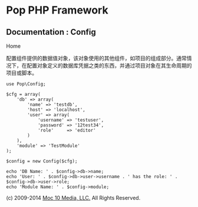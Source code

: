 Pop PHP Framework
=================

Documentation : Config
----------------------

Home

配置组件提供的数据值对象，该对象使用的其他组件，如项目的组成部分。通常情况下，在配置对象定义的数据库凭据之类的东西，并通过项目对象在其生命周期的项目或脚本。

    use Pop\Config;

    $cfg = array(
        'db' => array(
            'name' => 'testdb',
            'host' => 'localhost',
            'user' => array(
                'username' => 'testuser',
                'password' => '12test34',
                'role'     => 'editor'
            )
        ),
        'module' => 'TestModule'
    );

    $config = new Config($cfg);

    echo 'DB Name: ' . $config->db->name;
    echo 'User: ' . $config->db->user->username . ' has the role: ' . $config->db->user->role;
    echo 'Module Name: ' . $config->module;

\(c) 2009-2014 [Moc 10 Media, LLC.](http://www.moc10media.com) All
Rights Reserved.
